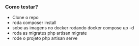 ### Como testar?
- Clone o repo
- roda composer install
- sobe as imagens no docker rodando docker compose up -d
- roda as migrates php artisan migrate
- rode o projeto php artisan serve
